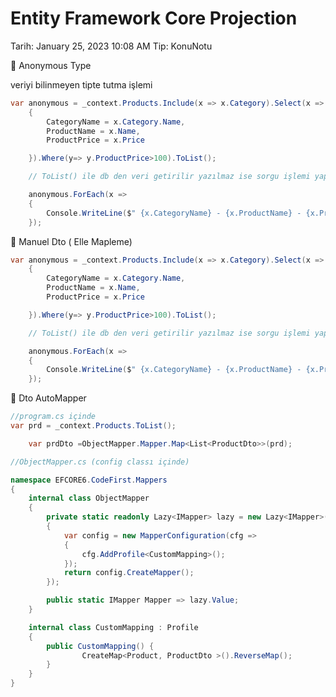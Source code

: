 # Entity Framework Core Projection

Tarih: January 25, 2023 10:08 AM
Tip: KonuNotu

<aside>
🌟 Anonymous Type

</aside>

veriyi bilinmeyen tipte tutma işlemi

```csharp
var anonymous = _context.Products.Include(x => x.Category).Select(x => new
    {
        CategoryName = x.Category.Name,
        ProductName = x.Name,
        ProductPrice = x.Price

    }).Where(y=> y.ProductPrice>100).ToList();

    // ToList() ile db den veri getirilir yazılmaz ise sorgu işlemi yapılmaz

    anonymous.ForEach(x =>
    {
        Console.WriteLine($" {x.CategoryName} - {x.ProductName} - {x.ProductPrice}");
    });
```

<aside>
🌟 Manuel Dto ( Elle Mapleme)

</aside>

```csharp
var anonymous = _context.Products.Include(x => x.Category).Select(x => new ProductDto
    {
        CategoryName = x.Category.Name,
        ProductName = x.Name,
        ProductPrice = x.Price

    }).Where(y=> y.ProductPrice>100).ToList();

    // ToList() ile db den veri getirilir yazılmaz ise sorgu işlemi yapılmaz

    anonymous.ForEach(x =>
    {
        Console.WriteLine($" {x.CategoryName} - {x.ProductName} - {x.ProductPrice}");
    });
```

<aside>
🌟 Dto AutoMapper

</aside>

```csharp
//program.cs içinde
var prd = _context.Products.ToList();

    var prdDto =ObjectMapper.Mapper.Map<List<ProductDto>>(prd);
```

```csharp
//ObjectMapper.cs (config classı içinde)

namespace EFCORE6.CodeFirst.Mappers
{
    internal class ObjectMapper
    {
        private static readonly Lazy<IMapper> lazy = new Lazy<IMapper>(() =>
        {
            var config = new MapperConfiguration(cfg =>
            {
                cfg.AddProfile<CustomMapping>();
            });
            return config.CreateMapper();
        });

        public static IMapper Mapper => lazy.Value;
    }

    internal class CustomMapping : Profile
    {
        public CustomMapping() { 
                CreateMap<Product, ProductDto >().ReverseMap();
        }
    }
}
```